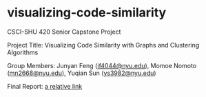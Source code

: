 # visualizing-code-similarity
CSCI-SHU 420 Senior Capstone Project

Project Title: Visualizing Code Similarity with Graphs and Clustering Algorithms

Group Members: Junyan Feng (jf4044@nyu.edu), Momoe Nomoto (mn2668@nyu.edu), Yuqian Sun (ys3982@nyu.edu)

Final Report: [a relative link](NYUSH_CS_Capstone_Report_Visualizing_Code_Similarity.pdf)
